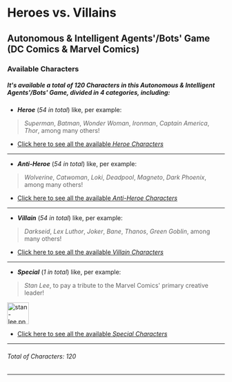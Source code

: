 # Heroes vs. Villains
## Autonomous & Intelligent Agents'/Bots' Game (DC Comics & Marvel Comics)

### Available Characters

##### It's available a total of _120 Characters_ in this _Autonomous & Intelligent Agents'/Bots' Game_, divided in _4 categories_, including:
* **_Heroe_** (_54 in total_) like, per example:
> _Superman_, _Batman_, _Wonder Woman_, _Ironman_, _Captain America_, _Thor_, among many others!

* [Click here to see all the available _Heroe Characters_](https://github.com/rubenandrebarreiro/heroes-vs-villains-autonomous-intelligent-agents-bots-game/tree/master/assets/sprites/characters/heroes)

***

* **_Anti-Heroe_** (_54 in total_) like, per example:
> _Wolverine_, _Catwoman_, _Loki_, _Deadpool_, _Magneto_, _Dark Phoenix_, among many others!

* [Click here to see all the available _Anti-Heroe Characters_](https://github.com/rubenandrebarreiro/heroes-vs-villains-autonomous-intelligent-agents-bots-game/tree/master/assets/sprites/characters/anti-heroes)

***

* **_Villain_** (_54 in total_) like, per example:
> _Darkseid_, _Lex Luthor_, _Joker_, _Bane_, _Thanos_, _Green Goblin_, among many others!

* [Click here to see all the available _Villain Characters_](https://github.com/rubenandrebarreiro/heroes-vs-villains-autonomous-intelligent-agents-bots-game/tree/master/assets/sprites/characters/villains)

***

* **_Special_** (_1 in total_) like, per example:
> _Stan Lee_, to pay a tribute to the Marvel Comics' primary creative leader!

<a href="https://raw.githubusercontent.com/rubenandrebarreiro/heroes-vs-villains-autonomous-intelligent-agents-bots-game/master/assets/sprites/characters/specials/stan-lee.png"><img src="https://raw.githubusercontent.com/rubenandrebarreiro/heroes-vs-villains-autonomous-intelligent-agents-bots-game/master/assets/sprites/characters/specials/stan-lee.png" alt="stan-lee.png" width="50" height="50" /></a>

* [Click here to see all the available _Special Characters_](https://github.com/rubenandrebarreiro/heroes-vs-villains-autonomous-intelligent-agents-bots-game/tree/master/assets/sprites/characters/specials)

***

###### Total of _Characters_: 120

***

